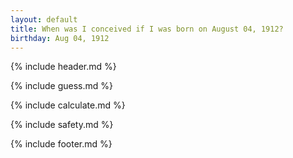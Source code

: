 ```yaml
---
layout: default
title: When was I conceived if I was born on August 04, 1912?
birthday: Aug 04, 1912
---
```


{% include header.md %}

{% include guess.md %}

{% include calculate.md %}

{% include safety.md %}

{% include footer.md %}



